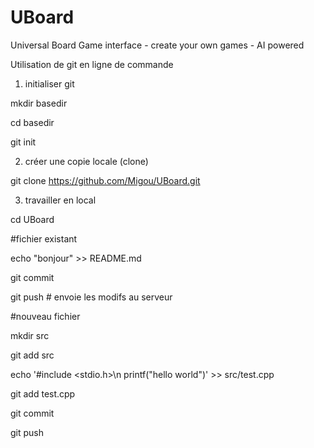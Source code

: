 # UBoard
Universal Board Game interface - create your own games - AI powered 


Utilisation de git en ligne de commande

1) initialiser git

mkdir basedir

cd basedir

git init

2) créer une copie locale (clone)

git clone https://github.com/Migou/UBoard.git

3) travailler en local

cd UBoard

#fichier existant

echo "bonjour" >> README.md

git commit

git push # envoie les modifs au serveur

#nouveau fichier

  mkdir src

  git add src

  echo '#include <stdio.h>\n printf("hello world")' >> src/test.cpp

  git add test.cpp

  git commit

  git push
